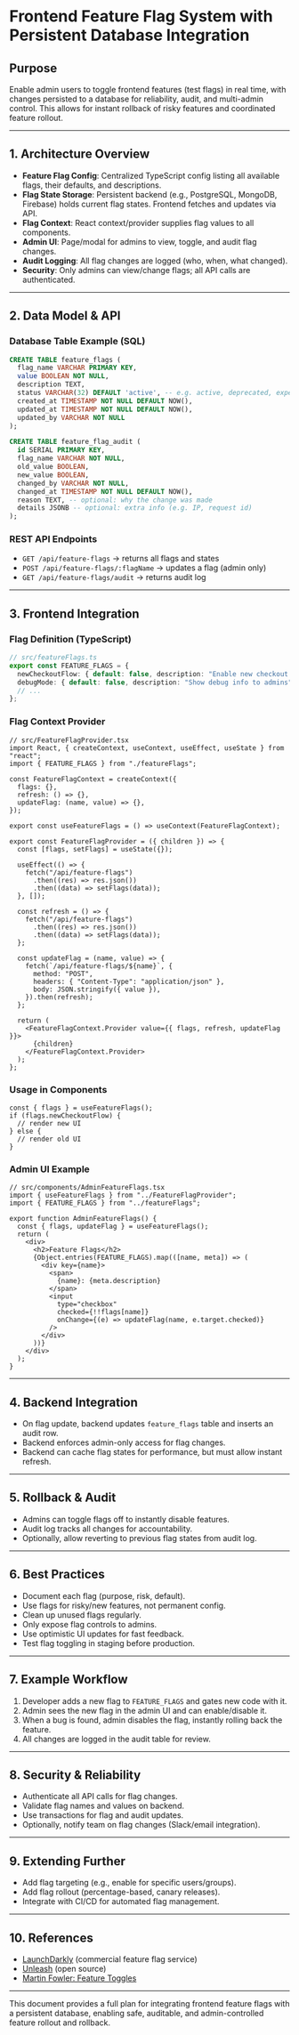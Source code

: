 # Frontend Feature Flag System with Persistent Database Integration

## Purpose

Enable admin users to toggle frontend features (test flags) in real time, with changes persisted to a database for reliability, audit, and multi-admin control. This allows for instant rollback of risky features and coordinated feature rollout.

---

## 1. Architecture Overview

- **Feature Flag Config**: Centralized TypeScript config listing all available flags, their defaults, and descriptions.
- **Flag State Storage**: Persistent backend (e.g., PostgreSQL, MongoDB, Firebase) holds current flag states. Frontend fetches and updates via API.
- **Flag Context**: React context/provider supplies flag values to all components.
- **Admin UI**: Page/modal for admins to view, toggle, and audit flag changes.
- **Audit Logging**: All flag changes are logged (who, when, what changed).
- **Security**: Only admins can view/change flags; all API calls are authenticated.

---

## 2. Data Model & API

### Database Table Example (SQL)

```sql
CREATE TABLE feature_flags (
  flag_name VARCHAR PRIMARY KEY,
  value BOOLEAN NOT NULL,
  description TEXT,
  status VARCHAR(32) DEFAULT 'active', -- e.g. active, deprecated, experimental
  created_at TIMESTAMP NOT NULL DEFAULT NOW(),
  updated_at TIMESTAMP NOT NULL DEFAULT NOW(),
  updated_by VARCHAR NOT NULL
);

CREATE TABLE feature_flag_audit (
  id SERIAL PRIMARY KEY,
  flag_name VARCHAR NOT NULL,
  old_value BOOLEAN,
  new_value BOOLEAN,
  changed_by VARCHAR NOT NULL,
  changed_at TIMESTAMP NOT NULL DEFAULT NOW(),
  reason TEXT, -- optional: why the change was made
  details JSONB -- optional: extra info (e.g. IP, request id)
);
```

### REST API Endpoints

- `GET /api/feature-flags` → returns all flags and states
- `POST /api/feature-flags/:flagName` → updates a flag (admin only)
- `GET /api/feature-flags/audit` → returns audit log

---

## 3. Frontend Integration

### Flag Definition (TypeScript)

```ts
// src/featureFlags.ts
export const FEATURE_FLAGS = {
  newCheckoutFlow: { default: false, description: "Enable new checkout UI" },
  debugMode: { default: false, description: "Show debug info to admins" },
  // ...
};
```

### Flag Context Provider

```tsx
// src/FeatureFlagProvider.tsx
import React, { createContext, useContext, useEffect, useState } from "react";
import { FEATURE_FLAGS } from "./featureFlags";

const FeatureFlagContext = createContext({
  flags: {},
  refresh: () => {},
  updateFlag: (name, value) => {},
});

export const useFeatureFlags = () => useContext(FeatureFlagContext);

export const FeatureFlagProvider = ({ children }) => {
  const [flags, setFlags] = useState({});

  useEffect(() => {
    fetch("/api/feature-flags")
      .then((res) => res.json())
      .then((data) => setFlags(data));
  }, []);

  const refresh = () => {
    fetch("/api/feature-flags")
      .then((res) => res.json())
      .then((data) => setFlags(data));
  };

  const updateFlag = (name, value) => {
    fetch(`/api/feature-flags/${name}`, {
      method: "POST",
      headers: { "Content-Type": "application/json" },
      body: JSON.stringify({ value }),
    }).then(refresh);
  };

  return (
    <FeatureFlagContext.Provider value={{ flags, refresh, updateFlag }}>
      {children}
    </FeatureFlagContext.Provider>
  );
};
```

### Usage in Components

```tsx
const { flags } = useFeatureFlags();
if (flags.newCheckoutFlow) {
  // render new UI
} else {
  // render old UI
}
```

### Admin UI Example

```tsx
// src/components/AdminFeatureFlags.tsx
import { useFeatureFlags } from "../FeatureFlagProvider";
import { FEATURE_FLAGS } from "../featureFlags";

export function AdminFeatureFlags() {
  const { flags, updateFlag } = useFeatureFlags();
  return (
    <div>
      <h2>Feature Flags</h2>
      {Object.entries(FEATURE_FLAGS).map(([name, meta]) => (
        <div key={name}>
          <span>
            {name}: {meta.description}
          </span>
          <input
            type="checkbox"
            checked={!!flags[name]}
            onChange={(e) => updateFlag(name, e.target.checked)}
          />
        </div>
      ))}
    </div>
  );
}
```

---

## 4. Backend Integration

- On flag update, backend updates `feature_flags` table and inserts an audit row.
- Backend enforces admin-only access for flag changes.
- Backend can cache flag states for performance, but must allow instant refresh.

---

## 5. Rollback & Audit

- Admins can toggle flags off to instantly disable features.
- Audit log tracks all changes for accountability.
- Optionally, allow reverting to previous flag states from audit log.

---

## 6. Best Practices

- Document each flag (purpose, risk, default).
- Use flags for risky/new features, not permanent config.
- Clean up unused flags regularly.
- Only expose flag controls to admins.
- Use optimistic UI updates for fast feedback.
- Test flag toggling in staging before production.

---

## 7. Example Workflow

1. Developer adds a new flag to `FEATURE_FLAGS` and gates new code with it.
2. Admin sees the new flag in the admin UI and can enable/disable it.
3. When a bug is found, admin disables the flag, instantly rolling back the feature.
4. All changes are logged in the audit table for review.

---

## 8. Security & Reliability

- Authenticate all API calls for flag changes.
- Validate flag names and values on backend.
- Use transactions for flag and audit updates.
- Optionally, notify team on flag changes (Slack/email integration).

---

## 9. Extending Further

- Add flag targeting (e.g., enable for specific users/groups).
- Add flag rollout (percentage-based, canary releases).
- Integrate with CI/CD for automated flag management.

---

## 10. References

- [LaunchDarkly](https://launchdarkly.com/) (commercial feature flag service)
- [Unleash](https://www.getunleash.io/) (open source)
- [Martin Fowler: Feature Toggles](https://martinfowler.com/articles/feature-toggles.html)

---

This document provides a full plan for integrating frontend feature flags with a persistent database, enabling safe, auditable, and admin-controlled feature rollout and rollback.
